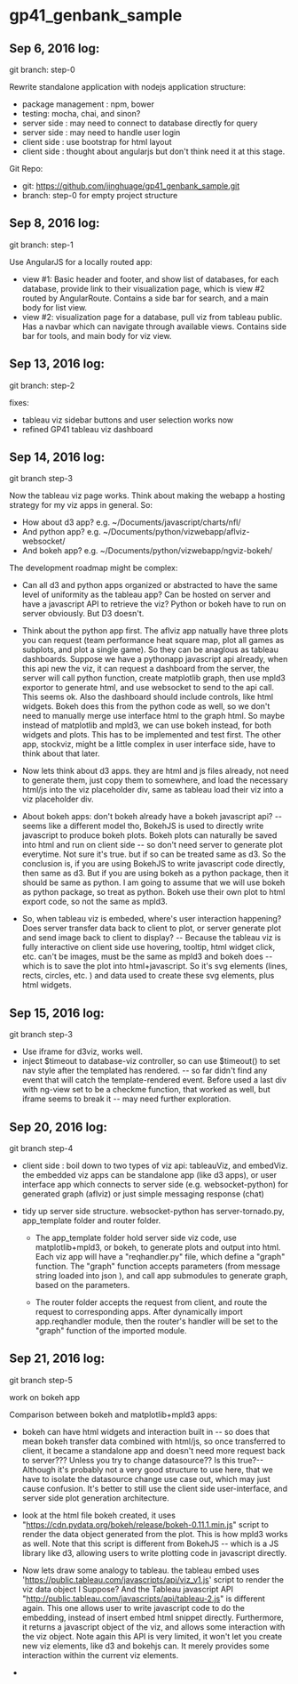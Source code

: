 # gp41_genbank_sample

Sep 6, 2016 log:
-----------------

git branch: step-0

Rewrite standalone application with nodejs application structure:

  - package management : npm, bower
  - testing: mocha, chai, and sinon?
  - server side : may need to connect to database directly for query
  - server side : may need to handle user login
  - client side : use bootstrap for html layout
  - client side : thought about angularjs but don't think need it at this stage.


Git Repo:

  - git: https://github.com/jinghuage/gp41_genbank_sample.git
  - branch: step-0 for empty project structure


Sep 8, 2016 log:
-----------------

git branch: step-1

Use AngularJS for a locally routed app:

  - view #1: Basic header and footer, and show list of databases, for each database, provide link to their visualization page, which is view #2 routed by AngularRoute. Contains a side bar for search, and a main body for list view.
  - view #2: visualization page for a database, pull viz from tableau public. Has a navbar which can navigate through available views. Contains side bar for tools, and main body for viz view.


Sep 13, 2016 log:
-------------------

git branch: step-2

fixes:

  - tableau viz sidebar buttons and user selection works now
  - refined GP41 tableau viz dashboard

Sep 14, 2016 log:
------------------

git branch step-3

Now the tableau viz page works. Think about making the webapp a hosting strategy for my viz apps in general. So:

  - How about d3 app? e.g.  ~/Documents/javascript/charts/nfl/
  - And python app? e.g. ~/Documents/python/vizwebapp/aflviz-websocket/
  - And bokeh app? e.g. ~/Documents/python/vizwebapp/ngviz-bokeh/

The development roadmap might be complex:

  - Can all d3 and python apps organized or abstracted to have the same level of uniformity as the tableau app? Can be hosted on server and have a javascript API to retrieve the viz? Python or bokeh have to run on server obviously. But D3 doesn't.

  - Think about the python app first. The aflviz app natually have three plots you can request (team performance heat square map, plot all games as subplots, and plot a single game). So they can be anaglous as tableau dashboards. Suppose we have a pythonapp javascript api already, when this api new the viz, it can request a dashboard from the server, the server will call python function, create matplotlib graph, then use mpld3 exportor to generate html, and use websocket to send to the api call. This seems ok. Also the dashboard should include controls, like html widgets. Bokeh does this from the python code as well, so we don't need to manually merge use interface html to the graph html. So maybe instead of matplotlib and mpld3, we can use bokeh instead, for both widgets and plots. This has to be implemented and test first. The other app, stockviz, might be a little complex in user interface side, have to think about that later.


  - Now lets think about d3 apps. they are html and js files already, not need to generate them, just copy them to somewhere, and load the necessary html/js into the viz placeholder div, same as tableau load their viz into a viz placeholder div.

  - About bokeh apps: don't bokeh already have a bokeh javascript api? -- seems like a different model tho, BokehJS is used to directly write javascript to produce bokeh plots. Bokeh plots can naturally be saved into html and run on client side -- so don't need server to generate plot everytime. Not sure it's true. but if so can be treated same as d3. So the conclusion is, if you are using BokehJS to write javascript code directly, then same as d3. But if you are using bokeh as a python package, then it should be same as python. I am going to assume that we will use bokeh as python package, so treat as python. Bokeh use their own plot to html export code, so not the same as mpld3.

  - So, when tableau viz is embeded, where's user interaction happening? Does server transfer data back to client to plot, or server generate plot and send image back to client to display? -- Because the tableau viz is fully interactive on client side use hovering, tooltip, html widget click, etc. can't be images, must be the same as mpld3 and bokeh does -- which is to save the plot into html+javascript. So it's svg elements (lines, rects, circles, etc. ) and data used to create these svg elements, plus html widgets.


  Sep 15, 2016 log:
  ------------------

  git branch step-3

  - Use iframe for d3viz, works well.
  - inject $timeout to database-viz controller, so can use $timeout() to set nav style after the templated has rendered. -- so far didn't find any event that will catch the template-rendered event. Before used a last div with ng-view set to be a checkme function, that worked as well, but iframe seems to break it -- may need further exploration.


  Sep 20, 2016 log:
  ------------------

  git branch step-4

  - client side : boil down to two types of viz api: tableauViz, and embedViz. the embedded viz apps can be standalone app (like d3 apps), or user interface app which connects to server side (e.g. websocket-python) for generated graph (aflviz) or just simple messaging response (chat)

  - tidy up server side structure. websocket-python has server-tornado.py, app_template folder and router folder.

    - The app_template folder hold server side viz code, use matplotlib+mpld3, or bokeh, to generate plots and output into html. Each viz app will have a "reqhandler.py" file, which define a "graph" function. The "graph" function accepts parameters (from message string loaded into json ), and call app submodules to generate graph, based on the parameters.

    - The router folder accepts the request from client, and route the request to corresponding apps. After dynamically import app.reqhandler module, then the router's handler will be set to the "graph" function of the imported module.

  Sep 21, 2016 log:
  -----------------

  git branch step-5

  work on bokeh app

  Comparison between bokeh and matplotlib+mpld3 apps:

  - bokeh can have html widgets and interaction built in -- so does that mean bokeh transfer data combined with html/js, so once transferred to client, it became a standalone app and doesn't need more request back to server??? Unless you try to change datasource?? Is this true?-- Although it's probably not a very good structure to use here, that we have to isolate the datasource change use case out, which may just cause confusion. It's better to still use the client side user-interface, and server side plot generation architecture. 


  - look at the html file bokeh created, it uses "https://cdn.pydata.org/bokeh/release/bokeh-0.11.1.min.js" script to render the data object generated from the plot. This is how mpld3 works as well. Note that this script is different from BokehJS -- which is a JS library like d3, allowing users to write plotting code in javascript directly.

  - Now lets draw some analogy to tableau. the tableau embed uses 'https://public.tableau.com/javascripts/api/viz_v1.js' script to render the viz data object I Suppose? And the Tableau javascript API "http://public.tableau.com/javascripts/api/tableau-2.js" is different again. This one allows user to write javascript code to do the embedding, instead of insert embed html snippet directly. Furthermore, it returns a javascript object of the viz, and allows some interaction with the viz object. Note again this API is very limited, it won't let you create new viz elements, like d3 and bokehjs can. It merely provides some interaction within the current viz elements.

  -
